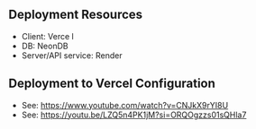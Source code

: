 

## Deployment Resources
- Client: Verce  l
- DB: NeonDB
- Server/API service: Render



## Deployment to Vercel Configuration
- See: https://www.youtube.com/watch?v=CNJkX9rYI8U
- See: https://youtu.be/LZQ5n4PK1jM?si=ORQOgzzs01sQHla7 